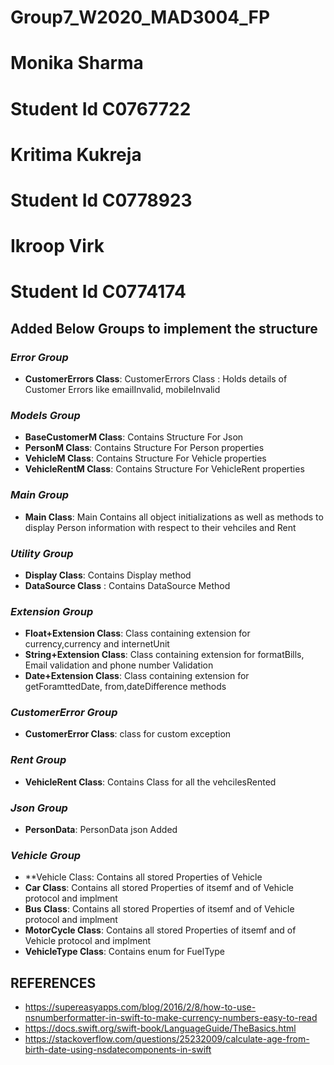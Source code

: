 # Group7_W2020_MAD3004_FP
# Monika Sharma 
# Student Id C0767722
# Kritima Kukreja
# Student Id C0778923
# Ikroop Virk
# Student Id C0774174

## Added Below Groups to implement the structure

### *Error Group*<br>
* **CustomerErrors Class**: CustomerErrors Class : Holds details of Customer Errors like emailInvalid, mobileInvalid

### *Models Group*<br>
* **BaseCustomerM Class**: Contains Structure For Json 
* **PersonM Class**: Contains Structure For Person properties 
* **VehicleM Class**: Contains Structure For Vehicle properties
* **VehicleRentM Class**: Contains Structure For VehicleRent properties

### *Main Group*<br>
* **Main Class**: Main Contains all object initializations as well as methods to display Person information with respect to their vehciles and Rent 

### *Utility Group*<br>

* **Display Class**: Contains Display method 
* **DataSource Class** : Contains DataSource Method

### *Extension Group*<br>
* **Float+Extension Class**: Class  containing extension for currency,currency and internetUnit
* **String+Extension Class**: Class  containing extension for formatBills, Email validation and phone number Validation
* **Date+Extension Class**: Class  containing extension for getForamttedDate, from,dateDifference methods

### *CustomerError Group*
* **CustomerError Class**: class for custom exception

### *Rent Group*
* **VehicleRent Class**: Contains Class for all the vehcilesRented

### *Json Group*
* **PersonData**: PersonData json Added

### *Vehicle Group*
* **Vehicle Class: Contains all stored Properties of Vehicle 
* **Car Class**: Contains all stored Properties of itsemf and of Vehicle protocol and implment 
* **Bus Class**: Contains all stored Properties of itsemf and of Vehicle protocol and implment 
* **MotorCycle Class**: Contains all stored Properties of itsemf and of Vehicle protocol and implment 
* **VehicleType Class**: Contains enum for FuelType

## REFERENCES
* https://supereasyapps.com/blog/2016/2/8/how-to-use-nsnumberformatter-in-swift-to-make-currency-numbers-easy-to-read
* https://docs.swift.org/swift-book/LanguageGuide/TheBasics.html
* https://stackoverflow.com/questions/25232009/calculate-age-from-birth-date-using-nsdatecomponents-in-swift

